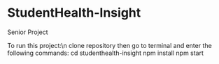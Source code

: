 # StudentHealth-Insight
Senior Project

To run this project:\n
  clone repository then go to terminal and enter the following commands:
    cd studenthealth-insight
    npm install
    npm start
